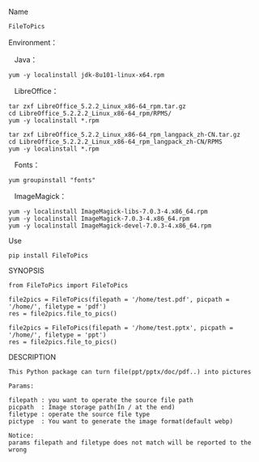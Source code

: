 Name

    FileToPics

Environment：

    Java：

    yum -y localinstall jdk-8u101-linux-x64.rpm


    LibreOffice：

    tar zxf LibreOffice_5.2.2_Linux_x86-64_rpm.tar.gz
    cd LibreOffice_5.2.2.2_Linux_x86-64_rpm/RPMS/
    yum -y localinstall *.rpm

    tar zxf LibreOffice_5.2.2_Linux_x86-64_rpm_langpack_zh-CN.tar.gz
    cd LibreOffice_5.2.2.2_Linux_x86-64_rpm_langpack_zh-CN/RPMS
    yum -y localinstall *.rpm
   

    Fonts：

    yum groupinstall "fonts"


    ImageMagick：

    yum -y localinstall ImageMagick-libs-7.0.3-4.x86_64.rpm
    yum -y localinstall ImageMagick-7.0.3-4.x86_64.rpm
    yum -y localinstall ImageMagick-devel-7.0.3-4.x86_64.rpm
    
Use
 
    pip install FileToPics


SYNOPSIS

    from FileToPics import FileToPics

    file2pics = FileToPics(filepath = '/home/test.pdf', picpath = '/home/', filetype = 'pdf')
    res = file2pics.file_to_pics()

    file2pics = FileToPics(filepath = '/home/test.pptx', picpath = '/home/', filetype = 'ppt')
    res = file2pics.file_to_pics()


DESCRIPTION

    This Python package can turn file(ppt/pptx/doc/pdf..) into pictures
    
    Params:

    filepath : you want to operate the source file path
    picpath  : Image storage path(In / at the end)
    filetype : operate the source file type
    pictype  : You want to generate the image format(default webp)

    Notice:
    params filepath and filetype does not match will be reported to the wrong

